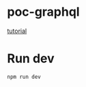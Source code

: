 # poc-graphql
[tutorial](https://medium.freecodecamp.org/why-graphql-is-the-future-of-apis-6a900fb0bc81)

# Run dev
```
npm run dev
```

